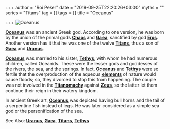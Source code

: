 +++
author = "Roi Peker"
date = "2019-09-25T22:20:26+03:00"
myths = ""
series = "Titans"
tag = []
tags = []
title = "Oceanus"

+++
![Oceanus](https://www.greekmythology.com/images/mythology/oceanus_17.jpg)

[**Oceanus**](https://www.greekmythology.com/Titans/Oceanus/oceanus.html "Oceanus") was an ancient Greek god. According to one version, he was born by the union of the primal gods [**Chaos**](https://www.greekmythology.com/Other_Gods/Chaos/chaos.html "Chaos") and [**Gaea**](https://www.greekmythology.com/Other_Gods/Gaea/gaea.html "Gaea"), sanctified by god [**Eros**](https://www.greekmythology.com/Other_Gods/Eros/eros.html "Eros"). Another version has it that he was one of the twelve [**Titans**](https://www.greekmythology.com/Titans/titans.html "Titans"), thus a son of [**Gaea**](https://www.greekmythology.com/Other_Gods/Gaea/gaea.html "Gaea") and [**Uranus**](https://www.greekmythology.com/Other_Gods/Uranus/uranus.html "Uranus").

[**Oceanus**](https://www.greekmythology.com/Titans/Oceanus/oceanus.html "Oceanus") was married to his sister, [**Tethys**](https://www.greekmythology.com/Titans/Tethys/tethys.html "Tethys"), with whom he had numerous children, called Oceanids. These were the lesser gods and goddesses of the rivers, the sea, and the springs. In fact, [**Oceanus**](https://www.greekmythology.com/Titans/Oceanus/oceanus.html "Oceanus") and [**Tethys**](https://www.greekmythology.com/Titans/Tethys/tethys.html "Tethys") were so fertile that the overproduction of the aqueous [**elements**](https://www.greekmythology.com/Myths/Elements/elements.html "Elements") of nature would cause floods; so, they divorced to stop this from happening. The couple was not involved in the [**Titanomachy**](https://www.greekmythology.com/Myths/The_Myths/Titanomachy/titanomachy.html "Titanomachy") against [**Zeus**](https://www.greekmythology.com/Olympians/Zeus/zeus.html "Zeus"), so the latter let them continue their reign in their watery kingdom.

In ancient Greek art, [**Oceanus**](https://www.greekmythology.com/Titans/Oceanus/oceanus.html "Oceanus") was depicted having bull horns and the tail of a serpentine fish instead of legs. He was later considered as a simple sea god or the personification of the sea.

See Also: [**Uranus**](https://www.greekmythology.com/Other_Gods/Uranus/uranus.html "Uranus"), [**Gaea**](https://www.greekmythology.com/Other_Gods/Gaea/gaea.html "Gaea"), [**Titans**](https://www.greekmythology.com/Titans/titans.html "Titans"), [**Tethys**](https://www.greekmythology.com/Titans/Tethys/tethys.html "Tethys")